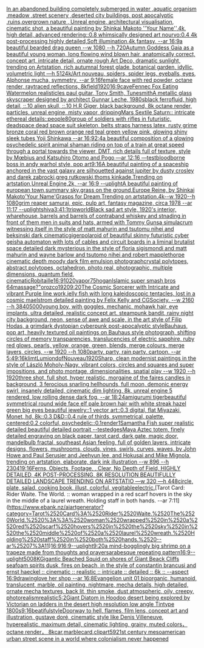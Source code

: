 [In an abandoned building completely submerged in water ,aquatic organism ,meadow ,street scenery ,deserted city buildings, post apocalyptic ,ruins,overgrown nature , Unreal engine, architectural visualisation, cinematic shot, a beautiful painting by Shinkai Makoto ''Your Name'',4k, high detail, advanced rendering::0.8 whimsically designed art nourvo:0.4 4k post-processing highly detailed,Soft illumination,4k,fantasy, --ar 16:9](https://www.ebank.nz/aiartgenerator?category=In%2520an%2520abandoned%2520building%2520completely%2520submerged%2520in%2520water%2520%2Caquatic%2520organism%2520%2Cmeadow%2520%2Cstreet%2520scenery%2520%2Cdeserted%2520city%2520buildings%2C%2520post%2520apocalyptic%2520%2Cruins%2Covergrown%2520nature%2520%2C%2520Unreal%2520engine%2C%2520architectural%2520visualisation%2C%2520cinematic%2520shot%2C%2520a%2520beautiful%2520painting%2520by%2520Shinkai%2520Makoto%2520%27%27Your%2520Name%27%27%2C4k%2C%2520high%2520detail%2C%2520advanced%2520rendering%3A%3A0.8%2520whimsically%2520designed%2520art%2520nourvo%3A0.4%25204k%2520post-processing%2520highly%2520detailed%2CSoft%2520illumination%2C4k%2Cfantasy%2C%2520--ar%252016%3A9)[a beautiful bearded drag queen --w 1080 --h 720](https://www.ebank.nz/aiartgenerator?category=a%2520beautiful%2520bearded%2520drag%2520queen%2520--w%25201080%2520--h%2520720)[Autumn Goddess Gaia as a beautiful young woman, long flowing wind blown hair, anatomically correct, concept art, intricate detail, ornate rough Art Deco, dramatic sunlight, trending on Artstation, rich autumnal forest glade, botanical garden, idyllic, volumetric light —h 512](https://www.ebank.nz/aiartgenerator?category=Autumn%2520Goddess%2520Gaia%2520as%2520a%2520beautiful%2520young%2520woman%2C%2520long%2520flowing%2520wind%2520blown%2520hair%2C%2520anatomically%2520correct%2C%2520concept%2520art%2C%2520intricate%2520detail%2C%2520ornate%2520rough%2520Art%2520Deco%2C%2520dramatic%2520sunlight%2C%2520trending%2520on%2520Artstation%2C%2520rich%2520autumnal%2520forest%2520glade%2C%2520botanical%2520garden%2C%2520idyllic%2C%2520volumetric%2520light%2520%E2%80%94h%2520512)[4k](https://www.ebank.nz/aiartgenerator?category=4k)[/Art nouveau, spiders, spider legs, eyeballs, eyes, Alphonse mucha, symmetry, --ar 9:16](https://www.ebank.nz/aiartgenerator?category=/Art%2520nouveau%2C%2520spiders%2C%2520spider%2520legs%2C%2520eyeballs%2C%2520eyes%2C%2520Alphonse%2520mucha%2C%2520symmetry%2C%2520--ar%25209%3A16)[female face with red powder, octane render, raytraced reflections, 8k](https://www.ebank.nz/aiartgenerator?category=female%2520face%2520with%2520red%2520powder%2C%2520octane%2520render%2C%2520raytraced%2520reflections%2C%25208k)[field](https://www.ebank.nz/aiartgenerator?category=field)[1920](https://www.ebank.nz/aiartgenerator?category=1920)[16:9](https://www.ebank.nz/aiartgenerator?category=16%3A9)[cave](https://www.ebank.nz/aiartgenerator?category=cave)[Fennec Fox Eating Watermelon realistic](https://www.ebank.nz/aiartgenerator?category=Fennec%2520Fox%2520Eating%2520Watermelon%2520realistic)[les paul guitar, Tony Smith, Tunesmith](https://www.ebank.nz/aiartgenerator?category=les%2520paul%2520guitar%2C%2520Tony%2520Smith%2C%2520Tunesmith)[A metallic glass skyscraper designed by architect Gunnar Leche, 1980s](https://www.ebank.nz/aiartgenerator?category=A%2520metallic%2520glass%2520skyscraper%2520designed%2520by%2520architect%2520Gunnar%2520Leche%2C%25201980s)[black ferrofluid, high detail, ::.10 alien skull, ::.10 H.R Giger, black background, 8k octane render, particles, unreal engine, misty vapor, dripping](https://www.ebank.nz/aiartgenerator?category=black%2520ferrofluid%2C%2520high%2520detail%2C%2520%3A%3A.10%2520alien%2520skull%2C%2520%3A%3A.10%2520H.R%2520Giger%2C%2520black%2520background%2C%25208k%2520octane%2520render%2C%2520particles%2C%2520unreal%2520engine%2C%2520misty%2520vapor%2C%2520dripping)[Mars Sextile Saturn:: intricate ethereal details::](https://www.ebank.nz/aiartgenerator?category=Mars%2520Sextile%2520Saturn%3A%3A%2520intricate%2520ethereal%2520details%3A%3A)[people](https://www.ebank.nz/aiartgenerator?category=people)[80](https://www.ebank.nz/aiartgenerator?category=80)[group of soldiers with rifles in futuristic, deadspace dead space suit skeleton, belts straps harness latex, rusty grime bronze coral red brown orange red teal green yellow pink, glowing shiny sleek tubes Yoji Shinkawa --ar 16:9](https://www.ebank.nz/aiartgenerator?category=group%2520of%2520soldiers%2520with%2520rifles%2520in%2520futuristic%2C%2520deadspace%2520dead%2520space%2520suit%2520skeleton%2C%2520belts%2520straps%2520harness%2520latex%2C%2520rusty%2520grime%2520bronze%2520coral%2520red%2520brown%2520orange%2520red%2520teal%2520green%2520yellow%2520pink%2C%2520glowing%2520shiny%2520sleek%2520tubes%2520Yoji%2520Shinkawa%2520--ar%252016%3A9)[2:4](https://www.ebank.nz/aiartgenerator?category=2%3A4)[a beautiful composition of a glowing psychedelic spirit animal shaman riding on top of a train at great speed through a portal towards the viewer, DMT,  rich details full of texture, style by Mœbius and Katsuhiro Otomo and Pogo —ar 12:16 —test](https://www.ebank.nz/aiartgenerator?category=a%2520beautiful%2520composition%2520of%2520a%2520glowing%2520psychedelic%2520spirit%2520animal%2520shaman%2520riding%2520on%2520top%2520of%2520a%2520train%2520at%2520great%2520speed%2520through%2520a%2520portal%2520towards%2520the%2520viewer%2C%2520DMT%2C%2520%2520rich%2520details%2520full%2520of%2520texture%2C%2520style%2520by%2520M%C5%93bius%2520and%2520Katsuhiro%2520Otomo%2520and%2520Pogo%2520%E2%80%94ar%252012%3A16%2520%E2%80%94test)[bloodborne boss in andy warhol style, pop art](https://www.ebank.nz/aiartgenerator?category=bloodborne%2520boss%2520in%2520andy%2520warhol%2520style%2C%2520pop%2520art)[9:16](https://www.ebank.nz/aiartgenerator?category=9%3A16)[A beautiful painting of a spaceship anchored in the vast galaxy are silhouetted against jupiter by dusty crosley and darek zabrocki,greg rutkowski,thoms kinkade,Trending on artstation,Unreal Engine,2k, --ar 16:9 --uplight](https://www.ebank.nz/aiartgenerator?category=A%2520beautiful%2520painting%2520of%2520a%2520spaceship%2520anchored%2520in%2520the%2520vast%2520galaxy%2520are%2520silhouetted%2520against%2520jupiter%2520by%2520dusty%2520crosley%2520and%2520darek%2520zabrocki%2Cgreg%2520rutkowski%2Cthoms%2520kinkade%2CTrending%2520on%2520artstation%2CUnreal%C2%A0Engine%2C2k%2C%2520--ar%252016%3A9%2520--uplight)[A beautiful painting of european town,summary sky,grass on the ground,Europe Reine, by Shinkai Makoto'Your Name'Grasps for Dream,Trending on artstation,4k--w 1920--h 1080](https://www.ebank.nz/aiartgenerator?category=A%2520beautiful%2520painting%2520of%2520european%2520town%2Csummary%C2%A0sky%2Cgrass%C2%A0on%C2%A0the%C2%A0ground%2CEurope%C2%A0Reine%2C%2520by%2520Shinkai%2520Makoto%27Your%2520Name%27Grasps%2520for%2520Dream%2CTrending%2520on%2520artstation%2C4k--w%25201920--h%25201080)[grim reaper samurai, epic, pulp art, fantasy magazine, circa 1978 --ar 11:17 --uplight](https://www.ebank.nz/aiartgenerator?category=grim%2520reaper%2520samurai%2C%2520epic%2C%2520pulp%2520art%2C%2520fantasy%2520magazine%2C%2520circa%25201978%2520--ar%252011%3A17%2520--uplight)[shiva](https://www.ebank.nz/aiartgenerator?category=shiva)[3:4](https://www.ebank.nz/aiartgenerator?category=3%3A4)[1:1](https://www.ebank.nz/aiartgenerator?category=1%3A1)[trip](https://www.ebank.nz/aiartgenerator?category=trip)[world](https://www.ebank.nz/aiartgenerator?category=world)[Black sad art style, 1920's interior, wharehouse, barrels and barrels of contraband whiskey and stnading in front of them men in suits and hats, armed with Tommy Guns](https://www.ebank.nz/aiartgenerator?category=Black%2520sad%2520art%2520style%2C%25201920%27s%2520interior%2C%2520wharehouse%2C%2520barrels%2520and%2520barrels%2520of%2520contraband%2520whiskey%2520and%2520stnading%2520in%2520front%2520of%2520them%2520men%2520in%2520suits%2520and%2520hats%2C%2520armed%2520with%2520Tommy%2520Guns)[a simulacrum witnessing itself in the style of matt mahurin and tsutomu nihei and beksinski dark cinematic](https://www.ebank.nz/aiartgenerator?category=a%2520simulacrum%2520witnessing%2520itself%2520in%2520the%2520style%2520of%2520matt%2520mahurin%2520and%2520tsutomu%2520nihei%2520and%2520beksinski%2520dark%2520cinematic)[](https://www.ebank.nz/aiartgenerator?category=)[giger](https://www.ebank.nz/aiartgenerator?category=giger)[polaroid of beautiful skinny futuristic cyber geisha automaton with lots of cables and circuit boards in a liminal brutalist space detailed dark mysterious in the style of floria sigismondi and matt mahurin and wayne barlow and tsutomo nihei and robert mapplethorpe cinematic depth moody dark film emulsion photograph](https://www.ebank.nz/aiartgenerator?category=polaroid%2520of%2520beautiful%2520skinny%2520futuristic%2520cyber%2520geisha%2520automaton%2520with%2520lots%2520of%2520cables%2520and%2520circuit%2520boards%2520in%2520a%2520liminal%2520brutalist%2520space%2520detailed%2520dark%2520mysterious%2520in%2520the%2520style%2520of%2520floria%2520sigismondi%2520and%2520matt%2520mahurin%2520and%2520wayne%2520barlow%2520and%2520tsutomo%2520nihei%2520and%2520robert%2520mapplethorpe%2520cinematic%2520depth%2520moody%2520dark%2520film%2520emulsion%2520photograph)[crystal polytopes,  abstract polytopes, octahedron, photo real, photographic, multiple dimensions, quantum field, cinematic](https://www.ebank.nz/aiartgenerator?category=crystal%2520polytopes%2C%2520%2520abstract%2520polytopes%2C%2520octahedron%2C%2520photo%2520real%2C%2520photographic%2C%2520multiple%2520dimensions%2C%2520quantum%2520field%2C%2520cinematic)[Robitaille](https://www.ebank.nz/aiartgenerator?category=Robitaille)[16:9](https://www.ebank.nz/aiartgenerator?category=16%3A9)[1020](https://www.ebank.nz/aiartgenerator?category=1020)[vapor](https://www.ebank.nz/aiartgenerator?category=vapor)[75](https://www.ebank.nz/aiartgenerator?category=75)[hogan](https://www.ebank.nz/aiartgenerator?category=hogan)[Islamic super smash bros 64](https://www.ebank.nz/aiartgenerator?category=Islamic%2520super%2520smash%2520bros%252064)[massage?"](https://www.ebank.nz/aiartgenerator?category=massage%3F%22)[orozco](https://www.ebank.nz/aiartgenerator?category=orozco)[1920](https://www.ebank.nz/aiartgenerator?category=1920)[9:20](https://www.ebank.nz/aiartgenerator?category=9%3A20)[The Cosmic Sorcerer with Intricate and vibrant Purple line work,jelly fish with long kaleidoscopic tentacles, lost in a cosmic maelstrom detailed painting by Felix Kelly and CGSociety. --w 2160 --h 3840](https://www.ebank.nz/aiartgenerator?category=The%2520Cosmic%2520Sorcerer%2520with%2520Intricate%2520and%2520vibrant%2520Purple%2520line%2520work%2Cjelly%2520fish%2520with%2520long%2520kaleidoscopic%2520tentacles%2C%2520lost%2520in%2520a%2520cosmic%2520maelstrom%2520detailed%2520painting%2520by%2520Felix%2520Kelly%2520and%2520CGSociety.%2520--w%25202160%2520--h%25203840)[5000](https://www.ebank.nz/aiartgenerator?category=5000)[young boy, with goggles, mechanic, mohawk hair, eye implants, ultra detailed, realistic concept art. steampunk bandit, rainy night city background, neon, sense of awe and scale, in the art style of Filip Hodas, a grimdark dystopian cyberpunk post-apocalyptic style](https://www.ebank.nz/aiartgenerator?category=young%2520boy%2C%2520with%2520goggles%2C%2520mechanic%2C%2520mohawk%2520hair%2C%2520eye%2520implants%2C%2520ultra%2520detailed%2C%2520realistic%2520concept%2520art.%2520steampunk%2520bandit%2C%2520rainy%2520night%2520city%2520background%2C%2520neon%2C%2520sense%2520of%2520awe%2520and%2520scale%2C%2520in%2520the%2520art%2520style%2520of%2520Filip%2520Hodas%2C%2520a%2520grimdark%2520dystopian%2520cyberpunk%2520post-apocalyptic%2520style)[Bauhaus, pop art, heavily textured oil paintings on Bauhaus style photograph, shifting circles of memory transparencies, translucencies of electric sapphire, ruby red glows, pearls, yellow, orange, green, blends, merge colours, merge layers, circles, --w 1920 --h 1080](https://www.ebank.nz/aiartgenerator?category=Bauhaus%2C%2520pop%2520art%2C%2520heavily%2520textured%2520oil%2520paintings%2520on%2520Bauhaus%2520style%2520photograph%2C%2520shifting%2520circles%2520of%2520memory%2520transparencies%2C%2520translucencies%2520of%2520electric%2520sapphire%2C%2520ruby%2520red%2520glows%2C%2520pearls%2C%2520yellow%2C%2520orange%2C%2520green%2C%2520blends%2C%2520merge%2520colours%2C%2520merge%2520layers%2C%2520circles%2C%2520--w%25201920%2520--h%25201080)[party, party, rain party, cartoon, --ar 5:4](https://www.ebank.nz/aiartgenerator?category=party%2C%2520party%2C%2520rain%2520party%2C%2520cartoon%2C%2520--ar%25205%3A4)[9:16](https://www.ebank.nz/aiartgenerator?category=9%3A16)[klimt](https://www.ebank.nz/aiartgenerator?category=klimt)[Lumion](https://www.ebank.nz/aiartgenerator?category=Lumion)[dof](https://www.ebank.nz/aiartgenerator?category=dof)[Nouveau](https://www.ebank.nz/aiartgenerator?category=Nouveau)[1920](https://www.ebank.nz/aiartgenerator?category=1920)[Sharp, clean modernist paintings in the style of László Moholy-Nagy, vibrant colors,  circles and squares and super impositions, and photo montage, dimensionalities, spatial play --w 1920 --h 1920](https://www.ebank.nz/aiartgenerator?category=Sharp%2C%2520clean%2520modernist%2520paintings%2520in%2520the%2520style%2520of%2520L%C3%A1szl%C3%B3%2520Moholy-Nagy%2C%2520vibrant%2520colors%2C%2520%2520circles%2520and%2520squares%2520and%2520super%2520impositions%2C%2520and%2520photo%2520montage%2C%2520dimensionalities%2C%2520spatial%2520play%2520--w%25201920%2520--h%25201920)[three shot, full shot, hyper realistic, morgaine of the faires candles in background, 3 ferocious snarling hellhounds,  full moon, demonic energy swirl, insanely detailed, cinematic dim lighting, 8k, unreal engine 5 rendered, low rolling dense dark fog, --ar 18:24](https://www.ebank.nz/aiartgenerator?category=three%2520shot%2C%2520full%2520shot%2C%2520hyper%2520realistic%2C%2520morgaine%2520of%2520the%2520faires%2520candles%2520in%2520background%2C%25203%2520ferocious%2520snarling%2520hellhounds%2C%2520%2520full%2520moon%2C%2520demonic%2520energy%2520swirl%2C%2520insanely%2520detailed%2C%2520cinematic%2520dim%2520lighting%2C%25208k%2C%2520unreal%2520engine%25205%2520rendered%2C%2520low%2520rolling%2520dense%2520dark%2520fog%2C%2520--ar%252018%3A24)[amigurumi tiger](https://www.ebank.nz/aiartgenerator?category=amigurumi%2520tiger)[beautiful symmetrical round wide face elf pale brown hair with white streak hazel green big eyes beautiful jewelry::1 vector art::0.3 digital, flat Miyazaki, Monet, hd, 8k::0.3 D&D::0.4 rule of thirds, symmetrical, palette, centered:0.2 colorful, psychedelic::0.1](https://www.ebank.nz/aiartgenerator?category=beautiful%2520symmetrical%2520round%2520wide%2520face%2520elf%2520pale%2520brown%2520hair%2520with%2520white%2520streak%2520hazel%2520green%2520big%2520eyes%2520beautiful%2520jewelry%3A%3A1%2520vector%2520art%3A%3A0.3%2520digital%2C%2520flat%2520Miyazaki%2C%2520Monet%2C%2520hd%2C%25208k%3A%3A0.3%2520D%26D%3A%3A0.4%2520rule%2520of%2520thirds%2C%2520symmetrical%2C%2520palette%2C%2520centered%3A0.2%2520colorful%2C%2520psychedelic%3A%3A0.1)[render](https://www.ebank.nz/aiartgenerator?category=render)[1](https://www.ebank.nz/aiartgenerator?category=1)[Samantha Fish super realistic detailed beautiful detailed portrait --test](https://www.ebank.nz/aiartgenerator?category=Samantha%2520Fish%2520super%2520realistic%2520detailed%2520beautiful%2520detailed%2520portrait%2520--test)[edges](https://www.ebank.nz/aiartgenerator?category=edges)[Maya Aztec totem, finely detailed engraving on black paper, tarot card, dark gate, magic door, mandelbulb fractal, southeast Asian feeling, full of golden layers, intricate designs, flowers, mushrooms, clouds, vines, swirls, curves, waves, by John Howe and Paul Serusier and Jeehyun lee, and Hokusai and Mike Mignola, trending on artstation, elaborate, dark ink illustration --w 896 --h 2304](https://www.ebank.nz/aiartgenerator?category=Maya%2520Aztec%2520totem%2C%2520finely%2520detailed%2520engraving%2520on%2520black%2520paper%2C%2520tarot%2520card%2C%2520dark%2520gate%2C%2520magic%2520door%2C%2520mandelbulb%2520fractal%2C%2520southeast%2520Asian%2520feeling%2C%2520full%2520of%2520golden%2520layers%2C%2520intricate%2520designs%2C%2520flowers%2C%2520mushrooms%2C%2520clouds%2C%2520vines%2C%2520swirls%2C%2520curves%2C%2520waves%2C%2520by%2520John%2520Howe%2520and%2520Paul%2520Serusier%2520and%2520Jeehyun%2520lee%2C%2520and%2520Hokusai%2520and%2520Mike%2520Mignola%2C%2520trending%2520on%2520artstation%2C%2520elaborate%2C%2520dark%2520ink%2520illustration%2520--w%2520896%2520--h%25202304)[1](https://www.ebank.nz/aiartgenerator?category=1)[9:16](https://www.ebank.nz/aiartgenerator?category=9%3A16)[Ferns, Objects, Footage, , Clear, No Depth of Field, HIGHLY DETAILED, 4K POST-PROCESSING, 8K RESOLUTION BEAUTIFULLY DETAILED LANDSCAPE TRENDING ON ARTSTATIO —w 320 —h 448](https://www.ebank.nz/aiartgenerator?category=Ferns%2C%2520Objects%2C%2520Footage%2C%2520%2C%2520Clear%2C%2520No%2520Depth%2520of%2520Field%2C%2520HIGHLY%2520DETAILED%2C%25204K%2520POST-PROCESSING%2C%25208K%2520RESOLUTION%2520BEAUTIFULLY%2520DETAILED%2520LANDSCAPE%2520TRENDING%2520ON%2520ARTSTATIO%2520%E2%80%94w%2520320%2520%E2%80%94h%2520448)[circle, plate, salad, cooking book, illust, colorful, vegitable](https://www.ebank.nz/aiartgenerator?category=circle%2C%2520plate%2C%2520salad%2C%2520cooking%2520book%2C%2520illust%2C%2520colorful%2C%2520vegitable)[electric.](https://www.ebank.nz/aiartgenerator?category=electric.)[Tarot Card: Rider Waite. The World. :: woman wrapped in a red scarf hovers in the sky in the middle of a laurel wreath. Holding staff in both hands. --ar 7:11](https://www.ebank.nz/aiartgenerator?category=Tarot%2520Card%3A%2520Rider%2520Waite.%2520The%2520World.%2520%3A%3A%2520woman%2520wrapped%2520in%2520a%2520red%2520scarf%2520hovers%2520in%2520the%2520sky%2520in%2520the%2520middle%2520of%2520a%2520laurel%2520wreath.%2520Holding%2520staff%2520in%2520both%2520hands.%2520--ar%25207%3A11)[16:9](https://www.ebank.nz/aiartgenerator?category=16%3A9)[16:9](https://www.ebank.nz/aiartgenerator?category=16%3A9)[--uplight](https://www.ebank.nz/aiartgenerator?category=--uplight)[9:20](https://www.ebank.nz/aiartgenerator?category=9%3A20)[a mind-bogglingly big shrimp on a trapeze made from thoughts and prayers](https://www.ebank.nz/aiartgenerator?category=a%2520mind-bogglingly%2520big%2520shrimp%2520on%2520a%2520trapeze%2520made%2520from%2520thoughts%2520and%2520prayers)[arabesque repeating pattern](https://www.ebank.nz/aiartgenerator?category=arabesque%2520repeating%2520pattern)[16:9](https://www.ebank.nz/aiartgenerator?category=16%3A9)[--uplight](https://www.ebank.nz/aiartgenerator?category=--uplight)[500](https://www.ebank.nz/aiartgenerator?category=500)[8K](https://www.ebank.nz/aiartgenerator?category=8K)[Gigantic Beached Squid on shores of Giant Beack Cliffs seafoam spirits dusk, fires on beach, in the style of constantin brancusi and ernst haeckel :: cinematic :: realistic :: intricate :: detailed :: 6k :: --aspect 16:9](https://www.ebank.nz/aiartgenerator?category=Gigantic%2520Beached%2520Squid%2520on%2520shores%2520of%2520Giant%2520Beack%2520Cliffs%2520seafoam%2520spirits%2520dusk%2C%2520fires%2520on%2520beach%2C%2520in%2520the%2520style%2520of%2520constantin%2520brancusi%2520and%2520ernst%2520haeckel%2520%3A%3A%2520cinematic%2520%3A%3A%2520realistic%2520%3A%3A%2520intricate%2520%3A%3A%2520detailed%2520%3A%3A%25206k%2520%3A%3A%2520--aspect%252016%3A9)[drawing](https://www.ebank.nz/aiartgenerator?category=drawing)[love her shop --ar 16:8](https://www.ebank.nz/aiartgenerator?category=love%2520her%2520shop%2520--ar%252016%3A8)[Evangelion unit 01  bioorganic, humanoid, translucent, marble, oil painting, nightmare, mecha details, high detailed, ornate mecha textures,  back lit, thin smoke, dust atmospheric, oily, creepy,  photorealism](https://www.ebank.nz/aiartgenerator?category=Evangelion%2520unit%252001%2520%2520bioorganic%2C%2520humanoid%2C%2520translucent%2C%2520marble%2C%2520oil%2520painting%2C%2520nightmare%2C%2520mecha%2520details%2C%2520high%2520detailed%2C%2520ornate%2520mecha%2520textures%2C%2520%2520back%2520lit%2C%2520thin%2520smoke%2C%2520dust%2520atmospheric%2C%2520oily%2C%2520creepy%2C%2520%2520photorealism)[realistic](https://www.ebank.nz/aiartgenerator?category=realistic)[5:2](https://www.ebank.nz/aiartgenerator?category=5%3A2)[Giant Diatom in Hoodoo desert being explored by Victorian  on ladders in the desert high resolution low angle Tintype 1800s](https://www.ebank.nz/aiartgenerator?category=Giant%2520Diatom%2520in%2520Hoodoo%2520desert%2520being%2520explored%2520by%2520Victorian%2520%2520on%2520ladders%2520in%2520the%2520desert%2520high%2520resolution%2520low%2520angle%2520Tintype%25201800s)[9:16](https://www.ebank.nz/aiartgenerator?category=9%3A16)[beatiful](https://www.ebank.nz/aiartgenerator?category=beatiful)[style](https://www.ebank.nz/aiartgenerator?category=style)[Doorway to hell, flames, film lens, concept art and illustration, gustave doré, cinematic style like Denis Villeneuve, hyperealistic, maximum detail, cinematic lighting, grainy, muted colors， octane render， 8k](https://www.ebank.nz/aiartgenerator?category=Doorway%2520to%2520hell%2C%2520flames%2C%2520film%2520lens%2C%2520concept%2520art%2520and%2520illustration%2C%2520gustave%2520dor%C3%A9%2C%2520cinematic%2520style%2520like%2520Denis%2520Villeneuve%2C%2520hyperealistic%2C%2520maximum%2520detail%2C%2520cinematic%2520lighting%2C%2520grainy%2C%2520muted%2520colors%EF%BC%8C%2520octane%2520render%EF%BC%8C%25208k)[car,marble](https://www.ebank.nz/aiartgenerator?category=car%2Cmarble)[card](https://www.ebank.nz/aiartgenerator?category=card)[,](https://www.ebank.nz/aiartgenerator?category=%2C)[clipart](https://www.ebank.nz/aiartgenerator?category=clipart)[59](https://www.ebank.nz/aiartgenerator?category=59)[21st century mesoamerican urban street scene in a world where colonialism never happened](https://www.ebank.nz/aiartgenerator?category=21st%2520century%2520mesoamerican%2520urban%2520street%2520scene%2520in%2520a%2520world%2520where%2520colonialism%2520never%2520happened)